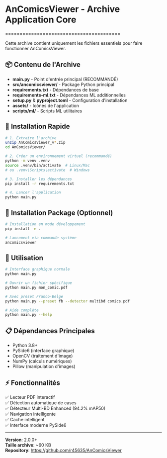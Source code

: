 # AnComicsViewer - Archive Application Core
========================================

Cette archive contient uniquement les fichiers essentiels pour faire fonctionner AnComicsViewer.

## 📦 Contenu de l'Archive

- **main.py** - Point d'entrée principal (RECOMMANDÉ)
- **src/ancomicsviewer/** - Package Python principal
- **requirements.txt** - Dépendances de base
- **requirements-ml.txt** - Dépendances ML additionnelles
- **setup.py** & **pyproject.toml** - Configuration d'installation
- **assets/** - Icônes de l'application
- **scripts/ml/** - Scripts ML utilitaires

## 🚀 Installation Rapide

```bash
# 1. Extraire l'archive
unzip AnComicsViewer_v*.zip
cd AnComicsViewer/

# 2. Créer un environnement virtuel (recommandé)
python -m venv .venv
source .venv/bin/activate  # Linux/Mac
# ou .venv\Scripts\activate  # Windows

# 3. Installer les dépendances
pip install -r requirements.txt

# 4. Lancer l'application
python main.py
```

## 💾 Installation Package (Optionnel)

```bash
# Installation en mode développement
pip install -e .

# Lancement via commande système
ancomicsviewer
```

## 🎯 Utilisation

```bash
# Interface graphique normale
python main.py

# Ouvrir un fichier spécifique
python main.py mon_comic.pdf

# Avec preset Franco-Belge
python main.py --preset fb --detector multibd comics.pdf

# Aide complète
python main.py --help
```

## 📋 Dépendances Principales

- Python 3.8+
- PySide6 (interface graphique)
- OpenCV (traitement d'image)
- NumPy (calculs numériques)
- Pillow (manipulation d'images)

## ⚡ Fonctionnalités

✅ Lecteur PDF interactif  
✅ Détection automatique de cases  
✅ Détecteur Multi-BD Enhanced (94.2% mAP50)  
✅ Navigation intelligente  
✅ Cache intelligent  
✅ Interface moderne PySide6  

---
**Version**: 2.0.0+  
**Taille archive**: ~60 KB  
**Repository**: https://github.com/r45635/AnComicsViewer
